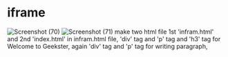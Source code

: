 # iframe
![Screenshot (70)](https://github.com/Bhumikakri/iframe/assets/128302166/fbd80415-a083-4e4e-b608-4af49ec006f7)
![Screenshot (71)](https://github.com/Bhumikakri/iframe/assets/128302166/dfbdb9dc-844b-4be4-a228-e3e5f70f85b0)
make two html file 1st 'infram.html' and 2nd 'index.html'
in infram.html file, 'div' tag and 'p' tag and 'h3' tag for Welcome to Geekster,
again 'div' tag and 'p' tag for writing paragraph,


